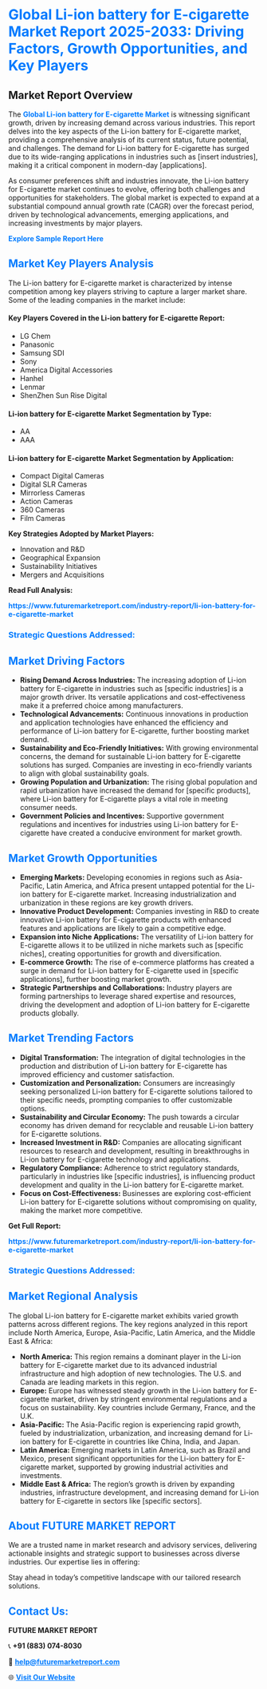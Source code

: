 <h1 style="color: #007BFF;">Global Li-ion battery for E-cigarette Market Report 2025-2033: Driving Factors, Growth Opportunities, and Key Players</h1>

<section id="overview">
<h2>Market Report Overview</h2>
<p>The <a href="https://www.futuremarketreport.com/industry-report/li-ion-battery-for-e-cigarette-market" style="color: #007BFF; text-decoration: none;"><strong>Global Li-ion battery for E-cigarette Market</strong></a> is witnessing significant growth, driven by increasing demand across various industries. This report delves into the key aspects of the Li-ion battery for E-cigarette market, providing a comprehensive analysis of its current status, future potential, and challenges. The demand for Li-ion battery for E-cigarette has surged due to its wide-ranging applications in industries such as [insert industries], making it a critical component in modern-day [applications].</p>
<p>As consumer preferences shift and industries innovate, the Li-ion battery for E-cigarette market continues to evolve, offering both challenges and opportunities for stakeholders. The global market is expected to expand at a substantial compound annual growth rate (CAGR) over the forecast period, driven by technological advancements, emerging applications, and increasing investments by major players.</p>
</section>

<section id="overview">
<p><a href="https://www.futuremarketreport.com/request-sample/reportId=34785" style="color: #007BFF; text-decoration: none;"><strong>Explore Sample Report Here</strong></a></p>
</section>

<section id="key-players">
<h2 style="color: #007BFF;">Market Key Players Analysis</h2>
<p>The Li-ion battery for E-cigarette market is characterized by intense competition among key players striving to capture a larger market share. Some of the leading companies in the market include:</p>
<h4>Key Players Covered in the Li-ion battery for E-cigarette Report:</h4>
<ul><li>LG Chem</li><li>Panasonic</li><li>Samsung SDI</li><li>Sony</li><li>America Digital Accessories</li><li>Hanhel</li><li>Lenmar</li><li>ShenZhen Sun Rise Digital</li></ul>
<h4>Li-ion battery for E-cigarette Market Segmentation by Type:</h4>
<ul><li>AA</li><li>AAA</li></ul>

<h4>Li-ion battery for E-cigarette Market Segmentation by Application:</h4>
<ul><li>Compact Digital Cameras</li><li>Digital SLR Cameras</li><li>Mirrorless Cameras</li><li>Action Cameras</li><li>360 Cameras</li><li>Film Cameras</li></ul>
<p><strong>Key Strategies Adopted by Market Players:</strong></p>
<ul>
<li>Innovation and R&D</li>
<li>Geographical Expansion</li>
<li>Sustainability Initiatives</li>
<li>Mergers and Acquisitions</li>
</ul>
</section>

<section>
<p><strong>Read Full Analysis: </strong></p><a href="https://www.futuremarketreport.com/industry-report/li-ion-battery-for-e-cigarette-market" style="color: #007BFF; text-decoration: none;"><strong>https://www.futuremarketreport.com/industry-report/li-ion-battery-for-e-cigarette-market</strong></a>
<h3 style="color: #007BFF;">Strategic Questions Addressed:</h3>
</section>

<section id="driving-factors">
<h2 style="color: #007BFF;">Market Driving Factors</h2>
<ul>
<li><strong>Rising Demand Across Industries:</strong> The increasing adoption of Li-ion battery for E-cigarette in industries such as [specific industries] is a major growth driver. Its versatile applications and cost-effectiveness make it a preferred choice among manufacturers.</li>
<li><strong>Technological Advancements:</strong> Continuous innovations in production and application technologies have enhanced the efficiency and performance of Li-ion battery for E-cigarette, further boosting market demand.</li>
<li><strong>Sustainability and Eco-Friendly Initiatives:</strong> With growing environmental concerns, the demand for sustainable Li-ion battery for E-cigarette solutions has surged. Companies are investing in eco-friendly variants to align with global sustainability goals.</li>
<li><strong>Growing Population and Urbanization:</strong> The rising global population and rapid urbanization have increased the demand for [specific products], where Li-ion battery for E-cigarette plays a vital role in meeting consumer needs.</li>
<li><strong>Government Policies and Incentives:</strong> Supportive government regulations and incentives for industries using Li-ion battery for E-cigarette have created a conducive environment for market growth.</li>
</ul>
</section>

<section id="growth-opportunities">
<h2 style="color: #007BFF;">Market Growth Opportunities</h2>
<ul>
<li><strong>Emerging Markets:</strong> Developing economies in regions such as Asia-Pacific, Latin America, and Africa present untapped potential for the Li-ion battery for E-cigarette market. Increasing industrialization and urbanization in these regions are key growth drivers.</li>
<li><strong>Innovative Product Development:</strong> Companies investing in R&D to create innovative Li-ion battery for E-cigarette products with enhanced features and applications are likely to gain a competitive edge.</li>
<li><strong>Expansion into Niche Applications:</strong> The versatility of Li-ion battery for E-cigarette allows it to be utilized in niche markets such as [specific niches], creating opportunities for growth and diversification.</li>
<li><strong>E-commerce Growth:</strong> The rise of e-commerce platforms has created a surge in demand for Li-ion battery for E-cigarette used in [specific applications], further boosting market growth.</li>
<li><strong>Strategic Partnerships and Collaborations:</strong> Industry players are forming partnerships to leverage shared expertise and resources, driving the development and adoption of Li-ion battery for E-cigarette products globally.</li>
</ul>
</section>

<section id="trending-factors">
<h2 style="color: #007BFF;">Market Trending Factors</h2>
<ul>
<li><strong>Digital Transformation:</strong> The integration of digital technologies in the production and distribution of Li-ion battery for E-cigarette has improved efficiency and customer satisfaction.</li>
<li><strong>Customization and Personalization:</strong> Consumers are increasingly seeking personalized Li-ion battery for E-cigarette solutions tailored to their specific needs, prompting companies to offer customizable options.</li>
<li><strong>Sustainability and Circular Economy:</strong> The push towards a circular economy has driven demand for recyclable and reusable Li-ion battery for E-cigarette solutions.</li>
<li><strong>Increased Investment in R&D:</strong> Companies are allocating significant resources to research and development, resulting in breakthroughs in Li-ion battery for E-cigarette technology and applications.</li>
<li><strong>Regulatory Compliance:</strong> Adherence to strict regulatory standards, particularly in industries like [specific industries], is influencing product development and quality in the Li-ion battery for E-cigarette market.</li>
<li><strong>Focus on Cost-Effectiveness:</strong> Businesses are exploring cost-efficient Li-ion battery for E-cigarette solutions without compromising on quality, making the market more competitive.</li>
</ul>
</section>

<section>
<p><strong>Get Full Report: </strong></p><a href="https://www.futuremarketreport.com/industry-report/li-ion-battery-for-e-cigarette-market" style="color: #007BFF; text-decoration: none;"><strong>https://www.futuremarketreport.com/industry-report/li-ion-battery-for-e-cigarette-market</strong></a>
<h3 style="color: #007BFF;">Strategic Questions Addressed:</h3>
</section>


<section id="regional-analysis">
<h2 style="color: #007BFF;">Market Regional Analysis</h2>
<p>The global Li-ion battery for E-cigarette market exhibits varied growth patterns across different regions. The key regions analyzed in this report include North America, Europe, Asia-Pacific, Latin America, and the Middle East & Africa:</p>
<ul>
<li><strong>North America:</strong> This region remains a dominant player in the Li-ion battery for E-cigarette market due to its advanced industrial infrastructure and high adoption of new technologies. The U.S. and Canada are leading markets in this region.</li>
<li><strong>Europe:</strong> Europe has witnessed steady growth in the Li-ion battery for E-cigarette market, driven by stringent environmental regulations and a focus on sustainability. Key countries include Germany, France, and the U.K.</li>
<li><strong>Asia-Pacific:</strong> The Asia-Pacific region is experiencing rapid growth, fueled by industrialization, urbanization, and increasing demand for Li-ion battery for E-cigarette in countries like China, India, and Japan.</li>
<li><strong>Latin America:</strong> Emerging markets in Latin America, such as Brazil and Mexico, present significant opportunities for the Li-ion battery for E-cigarette market, supported by growing industrial activities and investments.</li>
<li><strong>Middle East & Africa:</strong> The region’s growth is driven by expanding industries, infrastructure development, and increasing demand for Li-ion battery for E-cigarette in sectors like [specific sectors].</li>
</ul>
</section>

<footer>
<h2 style="color: #007BFF;">About FUTURE MARKET REPORT</h2>
<p>We are a trusted name in market research and advisory services, delivering actionable insights and strategic support to businesses across diverse industries. Our expertise lies in offering:</p>

<p>Stay ahead in today’s competitive landscape with our tailored research solutions.</p>

<h2 style="color: #007BFF;">Contact Us:</h2>
<p><strong>FUTURE MARKET REPORT</strong></p>
<p>📞 <strong>+91 (883) 074-8030</strong></p>
<p>📧 <strong><a href="mailto:help@futuremarketreport.com" style="color: #007BFF;">help@futuremarketreport.com</a></strong></p>
<p>🌐 <strong><a href="https://www.futuremarketreport.com/" style="color: #007BFF;">Visit Our Website</a></strong></p>
</footer>